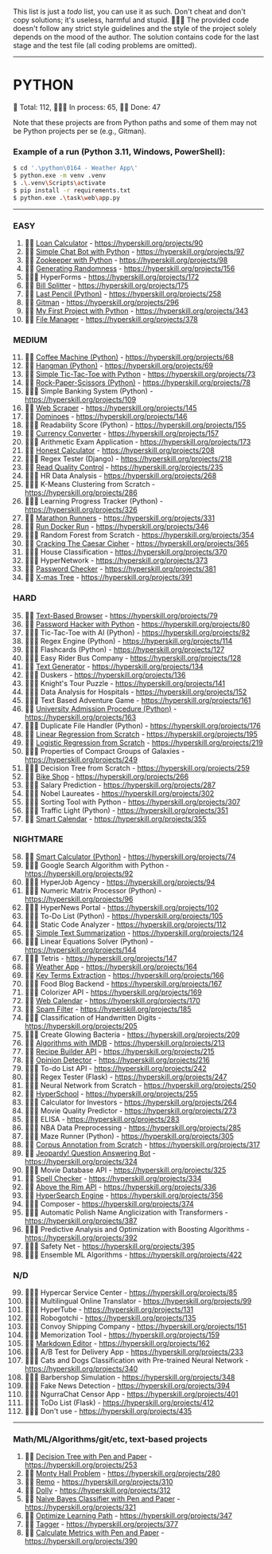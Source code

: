 

This list is just a _todo_ list, you can use it as such.
Don't cheat and don't copy solutions; it's useless, harmful and stupid. 🤦🏼‍♂️
The provided code doesn't follow any strict style guidelines and the style of the project solely depends on the mood of the author.
The solution contains code for the last stage and the test file (all coding problems are omitted).


---
# PYTHON
🐍 Total: 112, 👷🏼‍♂️ In process: 65, 🐱‍👤 Done: 47

Note that these projects are from Python paths and some of them may not be Python projects per se (e.g., Gitman).

### Example of a run (Python 3.11, Windows, PowerShell):
```bash
$ cd '.\python\0164 - Weather App\'
$ python.exe -m venv .venv
$ .\.venv\Scripts\activate
$ pip install -r requirements.txt
$ python.exe .\task\web\app.py
```
---

### EASY
1) 🐱‍👤 [Loan Calculator](https://github.com/syyynth/hyperskill/tree/main/python/0090%20-%20Loan%20Calculator) - https://hyperskill.org/projects/90
2) 🐱‍👤 [Simple Chat Bot with Python](https://github.com/syyynth/hyperskill/tree/main/python/0097%20-%20Simple%20Chatty%20Bot%20(Python)) - https://hyperskill.org/projects/97
3) 🐱‍👤 [Zookeeper with Python](https://github.com/syyynth/hyperskill/tree/main/python/0098%20-%20Zookeeper%20(Python)) - https://hyperskill.org/projects/98
4) 🐱‍👤 [Generating Randomness](https://github.com/syyynth/hyperskill/tree/main/python/0156%20-%20Generating%20Randomness) - https://hyperskill.org/projects/156
5) 👷🏼‍♂️ HyperForms - https://hyperskill.org/projects/172
6) 🐱‍👤 [Bill Splitter](https://github.com/syyynth/hyperskill/tree/main/python/0175%20-%20Bill%20Splitter) - https://hyperskill.org/projects/175
7) 🐱‍👤 [Last Pencil (Python)](https://github.com/syyynth/hyperskill/tree/main/python/0258%20-%20Last%20Pencil) - https://hyperskill.org/projects/258
8) 🐱‍👤 [Gitman](https://github.com/syyynth/hyperskill/tree/main/python/0296%20-%20Gitman) - https://hyperskill.org/projects/296
9) 🐱‍👤 [My First Project with Python](https://github.com/syyynth/hyperskill/tree/main/python/0343%20-%20My%20First%20Project) - https://hyperskill.org/projects/343
10) 🐱‍👤 [File Manager](https://github.com/syyynth/hyperskill/tree/main/python/0378%20-%20File%20Manager) - https://hyperskill.org/projects/378

### MEDIUM
11) 🐱‍👤 [Coffee Machine (Python)](https://github.com/syyynth/hyperskill/tree/main/python/0068%20-%20Coffee%20Machine%20(Python)) - https://hyperskill.org/projects/68
12) 🐱‍👤 [Hangman (Python)](https://github.com/syyynth/hyperskill/tree/main/python/0069%20-%20Hangman%20(Python)) - https://hyperskill.org/projects/69
13) 🐱‍👤 [Simple Tic-Tac-Toe with Python](https://github.com/syyynth/hyperskill/tree/main/python/0073%20-%20Simple%20Tic-Tac-Toe%20(Python)) - https://hyperskill.org/projects/73
14) 🐱‍👤 [Rock-Paper-Scissors (Python)](https://github.com/syyynth/hyperskill/tree/main/python/0078%20-%20Rock-Paper-Scissors%20(Python)) - https://hyperskill.org/projects/78
15) 👷🏼‍♂️ Simple Banking System (Python) - https://hyperskill.org/projects/109
16) 🐱‍👤 [Web Scraper](https://github.com/syyynth/hyperskill/tree/main/python/0145%20-%20Web%20Scraper) - https://hyperskill.org/projects/145
17) 🐱‍👤 [Dominoes](https://github.com/syyynth/hyperskill/tree/main/python/0146%20-%20Dominoes) - https://hyperskill.org/projects/146
18) 👷🏼‍♂️ Readability Score (Python) - https://hyperskill.org/projects/155
19) 🐱‍👤 [Currency Converter](https://github.com/syyynth/hyperskill/tree/main/python/0157%20-%20Currency%20Converter) - https://hyperskill.org/projects/157
20) 👷🏼‍♂️ Arithmetic Exam Application - https://hyperskill.org/projects/173
21) 🐱‍👤 [Honest Calculator](https://github.com/syyynth/hyperskill/tree/main/python/0208%20-%20Honest%20Calculator) - https://hyperskill.org/projects/208
22) 👷🏼‍♂️ Regex Tester (Django) - https://hyperskill.org/projects/218
23) 🐱‍👤 [Read Quality Control](https://github.com/syyynth/hyperskill/tree/main/python/0235%20-%20Read%20Quality%20Control) - https://hyperskill.org/projects/235
24) 👷🏼‍♂️ HR Data Analysis - https://hyperskill.org/projects/268
25) 👷🏼‍♂️ K-Means Clustering from Scratch - https://hyperskill.org/projects/286
26) 👷🏼‍♂️ Learning Progress Tracker (Python) - https://hyperskill.org/projects/326
27) 🐱‍👤 [Marathon Runners](https://github.com/syyynth/hyperskill/tree/main/python/0331%20-%20Marathon%20Runners) - https://hyperskill.org/projects/331
28) 🐱‍👤 [Run Docker Run](https://github.com/syyynth/hyperskill/tree/main/python/0346%20-%20Run%20Docker%20Run) - https://hyperskill.org/projects/346
29) 👷🏼‍♂️ Random Forest from Scratch - https://hyperskill.org/projects/354
30) 🐱‍👤 [Cracking The Caesar Cipher](https://github.com/syyynth/hyperskill/tree/main/python/0365%20-%20Cracking%20The%20Caesar%20Cipher) - https://hyperskill.org/projects/365
31) 👷🏼‍♂️ House Classification - https://hyperskill.org/projects/370
32) 👷🏼‍♂️ HyperNetwork - https://hyperskill.org/projects/373
33) 🐱‍👤 [Password Checker](https://github.com/syyynth/hyperskill/tree/main/python/0381%20-%20Password%20Checker) - https://hyperskill.org/projects/381
34) 🐱‍👤 [X-mas Tree](https://github.com/syyynth/hyperskill/tree/main/python/0391%20-%20X-mas%20Tree) - https://hyperskill.org/projects/391

### HARD
35) 🐱‍👤 [Text-Based Browser](https://github.com/syyynth/hyperskill/tree/main/python/0079%20-%20Text-Based%20Browser) - https://hyperskill.org/projects/79
36) 🐱‍👤 [Password Hacker with Python](https://github.com/syyynth/hyperskill/tree/main/python/0080%20-%20Password%20Hacker%20(Python)) - https://hyperskill.org/projects/80
37) 👷🏼‍♂️ Tic-Tac-Toe with AI (Python) - https://hyperskill.org/projects/82
38) 👷🏼‍♂️ Regex Engine (Python) - https://hyperskill.org/projects/114
39) 👷🏼‍♂️ Flashcards (Python) - https://hyperskill.org/projects/127
40) 👷🏼‍♂️ Easy Rider Bus Company - https://hyperskill.org/projects/128
41) 🐱‍👤 [Text Generator](https://github.com/syyynth/hyperskill/tree/main/python/0134%20-%20Text%20Generator) - https://hyperskill.org/projects/134
42) 👷🏼‍♂️ Duskers - https://hyperskill.org/projects/136
43) 👷🏼‍♂️ Knight's Tour Puzzle - https://hyperskill.org/projects/141
44) 👷🏼‍♂️ Data Analysis for Hospitals - https://hyperskill.org/projects/152
45) 👷🏼‍♂️ Text Based Adventure Game - https://hyperskill.org/projects/161
46) 🐱‍👤 [University Admission Procedure (Python)](https://github.com/syyynth/hyperskill/tree/main/python/0163%20-%20University%20Admission%20Procedure%20(Python)) - https://hyperskill.org/projects/163
47) 👷🏼‍♂️ Duplicate File Handler (Python) - https://hyperskill.org/projects/176
48) 🐱‍👤 [Linear Regression from Scratch](https://github.com/syyynth/hyperskill/tree/main/python/0195%20-%20Linear%20Regression%20from%20Scratch) - https://hyperskill.org/projects/195
49) 🐱‍👤 [Logistic Regression from Scratch](https://github.com/syyynth/hyperskill/tree/main/python/0219%20-%20Logistic%20Regression%20from%20Scratch) - https://hyperskill.org/projects/219
50) 👷🏼‍♂️ Properties of Compact Groups of Galaxies - https://hyperskill.org/projects/249
51) 👷🏼‍♂️ Decision Tree from Scratch - https://hyperskill.org/projects/259
52) 🐱‍👤 [Bike Shop](https://github.com/syyynth/hyperskill/tree/main/python/0266%20-%20Bike%20Shop) - https://hyperskill.org/projects/266
53) 👷🏼‍♂️ Salary Prediction - https://hyperskill.org/projects/287
54) 👷🏼‍♂️ Nobel Laureates - https://hyperskill.org/projects/302
55) 👷🏼‍♂️ Sorting Tool with Python - https://hyperskill.org/projects/307
56) 👷🏼‍♂️ Traffic Light (Python) - https://hyperskill.org/projects/351
57) 🐱‍👤 [Smart Calendar](https://github.com/syyynth/hyperskill/tree/main/python/0355%20-%20Smart%20Calendar) - https://hyperskill.org/projects/355

### NIGHTMARE
58) 🐱‍👤 [Smart Calculator (Python)](https://github.com/syyynth/hyperskill/tree/main/python/0074%20-%20Smart%20Calculator%20(Python)) - https://hyperskill.org/projects/74
59) 👷🏼‍♂️ Google Search Algorithm with Python - https://hyperskill.org/projects/92
60) 👷🏼‍♂️ HyperJob Agency - https://hyperskill.org/projects/94
61) 👷🏼‍♂️ Numeric Matrix Processor (Python) - https://hyperskill.org/projects/96
62) 👷🏼‍♂️ HyperNews Portal - https://hyperskill.org/projects/102
63) 👷🏼‍♂️ To-Do List (Python) - https://hyperskill.org/projects/105
64) 👷🏼‍♂️ Static Code Analyzer - https://hyperskill.org/projects/112
65) 🐱‍👤 [Simple Text Summarization](https://github.com/syyynth/hyperskill/tree/main/python/0124%20-%20Simple%20Text%20Summarization) - https://hyperskill.org/projects/124
66) 👷🏼‍♂️ Linear Equations Solver (Python) - https://hyperskill.org/projects/144
67) 👷🏼‍♂️ Tetris - https://hyperskill.org/projects/147
68) 🐱‍👤 [Weather App](https://github.com/syyynth/hyperskill/tree/main/python/0164%20-%20Weather%20App) - https://hyperskill.org/projects/164
69) 🐱‍👤 [Key Terms Extraction](https://github.com/syyynth/hyperskill/tree/main/python/0166%20-%20Key%20Terms%20Extraction) - https://hyperskill.org/projects/166
70) 👷🏼‍♂️ Food Blog Backend - https://hyperskill.org/projects/167
71) 👷🏼‍♂️ Colorizer API - https://hyperskill.org/projects/169
72) 🐱‍👤 [Web Calendar](https://github.com/syyynth/hyperskill/tree/main/python/0170%20-%20Web%20Calendar) - https://hyperskill.org/projects/170
73) 🐱‍👤 [Spam Filter](https://github.com/syyynth/hyperskill/tree/main/python/0185%20-%20Spam%20Filter) - https://hyperskill.org/projects/185
74) 👷🏼‍♂️ Classification of Handwritten Digits - https://hyperskill.org/projects/205
75) 👷🏼‍♂️ Create Glowing Bacteria - https://hyperskill.org/projects/209
76) 🐱‍👤 [Algorithms with IMDB](https://github.com/syyynth/hyperskill/tree/main/python/0213%20-%20Algorithms%20with%20IMDB) - https://hyperskill.org/projects/213
77) 🐱‍👤 [Recipe Builder API](https://github.com/syyynth/hyperskill/tree/main/python/0215%20-%20Recipe%20Builder%20API) - https://hyperskill.org/projects/215
78) 🐱‍👤 [Opinion Detector](https://github.com/syyynth/hyperskill/tree/main/python/0216%20-%20Opinion%20Detector) - https://hyperskill.org/projects/216
79) 👷🏼‍♂️ To-do List API - https://hyperskill.org/projects/242
80) 👷🏼‍♂️ Regex Tester (Flask) - https://hyperskill.org/projects/247
81) 👷🏼‍♂️ Neural Network from Scratch - https://hyperskill.org/projects/250
82) 🐱‍👤 [HyperSchool](https://github.com/syyynth/hyperskill/tree/main/python/0255%20-%20HyperSchool) - https://hyperskill.org/projects/255
83) 👷🏼‍♂️ Calculator for Investors - https://hyperskill.org/projects/264
84) 👷🏼‍♂️ Movie Quality Predictor - https://hyperskill.org/projects/273
85) 👷🏼‍♂️ ELISA - https://hyperskill.org/projects/283
86) 👷🏼‍♂️ NBA Data Preprocessing - https://hyperskill.org/projects/285
87) 👷🏼‍♂️ Maze Runner (Python) - https://hyperskill.org/projects/305
88) 🐱‍👤 [Corpus Annotation from Scratch](https://github.com/syyynth/hyperskill/tree/main/python/0317%20-%20Corpus%20Annotation%20from%20Scratch) - https://hyperskill.org/projects/317
89) 🐱‍👤 [Jeopardy! Question Answering Bot](https://github.com/syyynth/hyperskill/tree/main/python/0324%20-%20Jeopardy!%20Question%20Answering%20Bot) - https://hyperskill.org/projects/324
90) 👷🏼‍♂️ Movie Database API - https://hyperskill.org/projects/325
91) 🐱‍👤 [Spell Checker](https://github.com/syyynth/hyperskill/tree/main/python/0334%20-%20Spell%20Checker) - https://hyperskill.org/projects/334
92) 🐱‍👤 [Above the Rim API](https://github.com/syyynth/hyperskill/tree/main/python/0336%20-%20Above%20the%20Rim%20API) - https://hyperskill.org/projects/336
93) 🐱‍👤 [HyperSearch Engine](https://github.com/syyynth/hyperskill/tree/main/python/0356%20-%20HyperSearch%20Engine) - https://hyperskill.org/projects/356
94) 👷🏼‍♂️ Composer - https://hyperskill.org/projects/374
95) 👷🏼‍♂️ Automatic Polish Name Anglicization with Transformers - https://hyperskill.org/projects/387
96) 👷🏼‍♂️ Predictive Analysis and Optimization with Boosting Algorithms - https://hyperskill.org/projects/392
97) 👷🏼‍♂️ Safety Net - https://hyperskill.org/projects/395
98) 👷🏼‍♂️ Ensemble ML Algorithms - https://hyperskill.org/projects/422

### N/D
99) 👷🏼‍♂️ Hypercar Service Center - https://hyperskill.org/projects/85
100) 👷🏼‍♂️ Multilingual Online Translator - https://hyperskill.org/projects/99
101) 👷🏼‍♂️ HyperTube - https://hyperskill.org/projects/131
102) 👷🏼‍♂️ Robogotchi - https://hyperskill.org/projects/135
103) 👷🏼‍♂️ Convoy Shipping Company - https://hyperskill.org/projects/151
104) 👷🏼‍♂️ Memorization Tool - https://hyperskill.org/projects/159
105) 🐱‍👤 [Markdown Editor](https://github.com/syyynth/hyperskill/tree/main/python/0162%20-%20Markdown%20Editor) - https://hyperskill.org/projects/162
106) 👷🏼‍♂️ A/B Test for Delivery App - https://hyperskill.org/projects/233
107) 👷🏼‍♂️ Cats and Dogs Classification with Pre-trained Neural Network - https://hyperskill.org/projects/340
108) 👷🏼‍♂️ Barbershop Simulation - https://hyperskill.org/projects/348
109) 👷🏼‍♂️ Fake News Detection - https://hyperskill.org/projects/394
110) 👷🏼‍♂️ NgurraChat Censor App - https://hyperskill.org/projects/401
111) 👷🏼‍♂️ ToDo List (Flask) - https://hyperskill.org/projects/412
112) 👷🏼‍♂️ Don't use - https://hyperskill.org/projects/435

---
### Math/ML/Algorithms/git/etc, text-based projects
1) 🐱‍👤 [Decision Tree with Pen and Paper](https://github.com/syyynth/hyperskill/tree/main/python/0253%20-%20Decision%20Tree%20with%20Pen%20and%20Paper) - https://hyperskill.org/projects/253
2) 🐱‍👤 [Monty Hall Problem](https://github.com/syyynth/hyperskill/tree/main/python/0280%20-%20Monty%20Hall%20Problem) - https://hyperskill.org/projects/280
3) 🐱‍👤 [Remo](https://github.com/syyynth/hyperskill/tree/main/python/0310%20-%20Remo) - https://hyperskill.org/projects/310
4) 🐱‍👤 [Dolly](https://github.com/syyynth/hyperskill/tree/main/python/0312%20-%20Dolly) - https://hyperskill.org/projects/312
5) 🐱‍👤 [Naive Bayes Classifier with Pen and Paper](https://github.com/syyynth/hyperskill/tree/main/python/0321%20-%20Naive%20Bayes%20Classifier%20with%20Pen%20and%20Paper%20(ML)) - https://hyperskill.org/projects/321
6) 🐱‍👤 [Optimize Learning Path](https://github.com/syyynth/hyperskill/tree/main/python/0347%20-%20Optimize%20Learning%20Path) - https://hyperskill.org/projects/347
7) 🐱‍👤 [Tagger](https://github.com/syyynth/hyperskill/tree/main/python/0377%20-%20Tagger) - https://hyperskill.org/projects/377
8) 🐱‍👤 [Calculate Metrics with Pen and Paper](https://github.com/syyynth/hyperskill/tree/main/python/0390%20-%20Calculate%20Metrics%20with%20Pen%20and%20Paper) - https://hyperskill.org/projects/390
